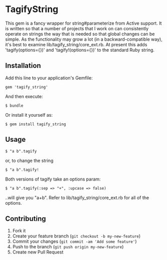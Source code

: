 # TagifyString

This gem is a fancy wrapper for string#parameterize from Active support.  It is written so that a number of projects that I work on can consistently operate on strings the way that is needed so that global changes can be simple.  As the functionality may grow a lot (in a backward-compatible way), it's best to examine lib/tagify_string/core_ext.rb.  At present this adds 'tagify(options={})' and 'tagify!(options={})' to the standard Ruby string.

## Installation

Add this line to your application's Gemfile:

    gem 'tagify_string'

And then execute:

    $ bundle

Or install it yourself as:

    $ gem install tagify_string

## Usage

    $ "a b".tagify

or, to change the string

    $ "a b".tagify!

Both versions of tagify take an options param:

    $ "a b".tagify(:sep => "+", :upcase => false)

..will give you "a+b".  Refer to lib/tagify_string/core_ext.rb for all of the options.

## Contributing

1. Fork it
2. Create your feature branch (`git checkout -b my-new-feature`)
3. Commit your changes (`git commit -am 'Add some feature'`)
4. Push to the branch (`git push origin my-new-feature`)
5. Create new Pull Request
